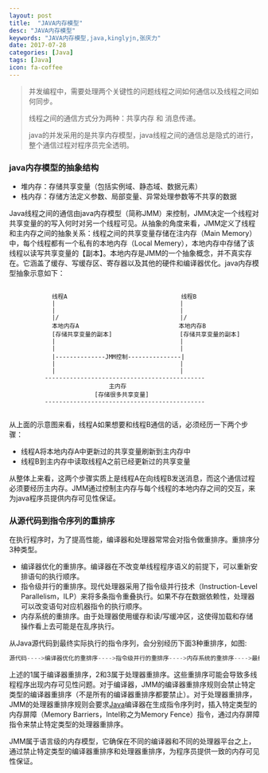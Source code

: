 ```yaml
---
layout: post
title:  "JAVA内存模型"
desc: "JAVA内存模型"
keywords: "JAVA内存模型,java,kinglyjn,张庆力"
date: 2017-07-28
categories: [Java]
tags: [Java]
icon: fa-coffee
---
```




> 并发编程中，需要处理两个关键性的问题线程之间如何通信以及线程之间如何同步。
>
> 线程之间的通信方式分为两种：共享内存 和 消息传递。
>
> java的并发采用的是共享内存模型，java线程之间的通信总是隐式的进行，整个通信过程对程序员完全透明。



### java内存模型的抽象结构

* 堆内存：存储共享变量（包括实例域、静态域、数据元素）
* 栈内存：存储方法定义参数、局部变量、异常处理参数等不共享的数据

Java线程之间的通信由java内存模型（简称JMM）来控制，JMM决定一个线程对共享变量的的写入何时对另一个线程可见。从抽象的角度来看，JMM定义了线程和主内存之间的抽象关系：线程之间的共享变量存储在注内存（Main Memory）中，每个线程都有一个私有的本地内存（Local Memery），本地内存中存储了该线程以读写共享变量的【副本】。本地内存是JMM的一个抽象概念，并不真实存在。它涵盖了缓存、写缓存区、寄存器以及其他的硬件和编译器优化。java内存模型抽象示意如下：

```defult

			线程A								   线程B
			|									|
			|									|
			|/									|/
			本地内存A							 本地内存B	
			[存储共享变量的副本]					  [存储共享变量的副本]
			|									|
			|									|
			|--------------JMM控制---------------|
			|									|
			|									|
		  ---------------------------------------------
		  					主内存
		  				[存储很多共享变量]
		  --------------------------------------------- 	
          
```

从上面的示意图来看，线程A如果想要和线程B通信的话，必须经历一下两个步骤：

* 线程A将本地内存A中更新过的共享变量刷新到主内存中
* 线程B到主内存中读取线程A之前已经更新过的共享变量

从整体上来看，这两个步骤实质上是线程A在向线程B发送消息，而这个通信过程必须要经历主内存。JMM通过控制主内存与每个线程的本地内存之间的交互，来为java程序员提供内存可见性保证。<br>



### 从源代码到指令序列的重排序

在执行程序时，为了提高性能，编译器和处理器常常会对指令做重排序。重排序分3种类型。

* 编译器优化的重排序。编译器在不改变单线程程序语义的前提下，可以重新安排语句的执行顺序。
* 指令级并行的重排序。现代处理器采用了指令级并行技术（Instruction-Level Parallelism，ILP）来将多条指令重叠执行。如果不存在数据依赖性，处理器可以改变语句对应机器指令的执行顺序。
* 内存系统的重排序。由于处理器使用缓存和读/写缓冲区，这使得加载和存储操作看上去可能是在乱序执行。

从Java源代码到最终实际执行的指令序列，会分别经历下面3种重排序，如图:

```java
源代码---->编译器优化的重排序---->指令级并行的重排序---->内存系统的重排序---->最终执行的指令序列
```

上述的1属于编译器重排序，2和3属于处理器重排序。这些重排序可能会导致多线程程序出现内存可见性问题。对于编译器，JMM的编译器重排序规则会禁止特定类型的编译器重排序（不是所有的编译器重排序都要禁止）。对于处理器重排序，JMM的处理器重排序规则会要求[Java](http://www.2cto.com/kf/ware/Java/)编译器在生成指令序列时，插入特定类型的内存屏障（Memory Barriers，Intel称之为Memory Fence）指令，通过内存屏障指令来禁止特定类型的处理器重排序。

JMM属于语言级的内存模型，它确保在不同的编译器和不同的处理器平台之上，通过禁止特定类型的编译器重排序和处理器重排序，为程序员提供一致的内存可见性保证。

<br>

